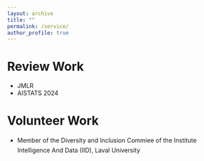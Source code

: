 ```yaml
---
layout: archive
title: ""
permalink: /service/
author_profile: true
---
```


Review Work
======
* JMLR
* AISTATS 2024

Volunteer Work
======
* Member of the Diversity and Inclusion Commiee of the Institute Intelligence And Data (IID), Laval University


  
